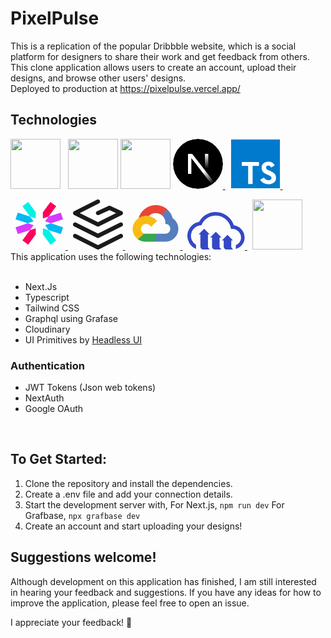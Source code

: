 # PixelPulse

This is a replication of the popular Dribbble website, which is a social platform for designers to share their work and get feedback from others. This clone application allows users to create an account, upload their designs, and browse other users' designs.<br/>
Deployed to production at https://pixelpulse.vercel.app/

## Technologies

<a href="https://tailwindcss.com/"><img src="https://cdn.jsdelivr.net/gh/devicons/devicon/icons/tailwindcss/tailwindcss-plain.svg" height="80"/></a>
&nbsp;
<a href="https://tailwindcss.com/"><img src="https://cdn.jsdelivr.net/gh/devicons/devicon/icons/tailwindcss/tailwindcss-plain.svg" height="80"/></a>
  <a href="https://tailwindcss.com/"><img src="https://cdn.jsdelivr.net/gh/devicons/devicon/icons/tailwindcss/tailwindcss-plain.svg" height="80"/></a>
<a href="https://nextjs.org/">
      <svg aria-label="Next.js logomark" class="next-mark_root__iLw9v" height="80" role="img" viewBox="0 0 180 180" width="80"><mask height="180" id=":R0:mask0_408_134" maskUnits="userSpaceOnUse" style="mask-type:alpha" width="180" x="0" y="0"><circle cx="90" cy="90" fill="black" r="90"></circle></mask><g mask="url(#:R0:mask0_408_134)"><circle cx="90" cy="90" data-circle="true" fill="black" r="90"></circle><path d="M149.508 157.52L69.142 54H54V125.97H66.1136V69.3836L139.999 164.845C143.333 162.614 146.509 160.165 149.508 157.52Z" fill="url(#:R0:paint0_linear_408_134)"></path><rect fill="url(#:R0:paint1_linear_408_134)" height="72" width="12" x="115" y="54"></rect></g><defs><linearGradient gradientUnits="userSpaceOnUse" id=":R0:paint0_linear_408_134" x1="109" x2="144.5" y1="116.5" y2="160.5"><stop stop-color="white"></stop><stop offset="1" stop-color="white" stop-opacity="0"></stop></linearGradient><linearGradient gradientUnits="userSpaceOnUse" id=":R0:paint1_linear_408_134" x1="121" x2="120.799" y1="54" y2="106.875"><stop stop-color="white"></stop><stop offset="1" stop-color="white" stop-opacity="0"></stop></linearGradient></defs></svg>
</a>
&nbsp;
  <a href="https://www.typescriptlang.org/">
    <svg viewBox="0 0 128 128" height="80">
    <path fill="#fff" d="M22.67 47h99.67v73.67H22.67z"></path><path data-name="original" fill="#007acc" d="M1.5 63.91v62.5h125v-125H1.5zm100.73-5a15.56 15.56 0 017.82 4.5 20.58 20.58 0 013 4c0 .16-5.4 3.81-8.69 5.85-.12.08-.6-.44-1.13-1.23a7.09 7.09 0 00-5.87-3.53c-3.79-.26-6.23 1.73-6.21 5a4.58 4.58 0 00.54 2.34c.83 1.73 2.38 2.76 7.24 4.86 8.95 3.85 12.78 6.39 15.16 10 2.66 4 3.25 10.46 1.45 15.24-2 5.2-6.9 8.73-13.83 9.9a38.32 38.32 0 01-9.52-.1 23 23 0 01-12.72-6.63c-1.15-1.27-3.39-4.58-3.25-4.82a9.34 9.34 0 011.15-.73L82 101l3.59-2.08.75 1.11a16.78 16.78 0 004.74 4.54c4 2.1 9.46 1.81 12.16-.62a5.43 5.43 0 00.69-6.92c-1-1.39-3-2.56-8.59-5-6.45-2.78-9.23-4.5-11.77-7.24a16.48 16.48 0 01-3.43-6.25 25 25 0 01-.22-8c1.33-6.23 6-10.58 12.82-11.87a31.66 31.66 0 019.49.26zm-29.34 5.24v5.12H56.66v46.23H45.15V69.26H28.88v-5a49.19 49.19 0 01.12-5.17C29.08 59 39 59 51 59h21.83z"></path></svg> 
  </a>
&nbsp;
  <a href="https://tailwindcss.com/">
    
  </a>
&nbsp;
  <a href="https://jwt.io/">
  <svg height="80" viewBox="50 50 105 105" version="1.1" xmlns="http://www.w3.org/2000/svg" xmlns:xlink="http://www.w3.org/1999/xlink" xmlns:sketch="http://www.bohemiancoding.com/sketch/ns">
    <defs/>
    <g id="Page-1" stroke="none" stroke-width="1" fill="none" fill-rule="evenodd" sketch:type="MSPage">
        <g id="jwt_logo" sketch:type="MSLayerGroup" transform="translate(-250.000000, 0.000000)">
            <g id="Group" sketch:type="MSShapeGroup">
                <g transform="translate(250.000000, 0.000000)" id="Shape">
                    <rect id="Rectangle-path" x="0" y="0" width="200" height="200"/>
                    <g transform="translate(50.000000, 50.000000)">
                        <path d="M57.5,26.9 L57.5,2.84217094e-14 L42.5,2.84217094e-14 L42.5,26.9 L50,37.2 L57.5,26.9 Z" fill="#FFFFFF"/>
                        <path d="M42.5,73.1 L42.5,100 L57.5,100 L57.5,73.1 L50,62.8 L42.5,73.1 Z" fill="#FFFFFF"/>
                        <path d="M57.5,73.1 L73.3,94.9 L85.5,86 L69.6,64.3 L57.5,60.3 L57.5,73.1 Z" fill="#00F2E6"/>
                        <path d="M42.5,26.9 L26.7,5.1 L14.5,14 L30.4,35.7 L42.5,39.7 L42.5,26.9 Z" fill="#00F2E6"/>
                        <path d="M30.4,35.7 L4.8,27.4 L0.1,41.7 L25.7,50 L37.9,46.1 L30.4,35.7 Z" fill="#00B9F1"/>
                        <path d="M62.1,53.9 L69.6,64.3 L95.2,72.6 L99.9,58.3 L74.3,50 L62.1,53.9 Z" fill="#00B9F1"/>
                        <path d="M74.3,50 L99.9,41.7 L95.2,27.4 L69.6,35.7 L62.1,46.1 L74.3,50 Z" fill="#D63AFF"/>
                        <path d="M25.7,50 L0.1,58.3 L4.8,72.6 L30.4,64.3 L37.9,53.9 L25.7,50 Z" fill="#D63AFF"/>
                        <path d="M30.4,64.3 L14.5,86 L26.7,94.9 L42.5,73.1 L42.5,60.3 L30.4,64.3 Z" fill="#FB015B"/>
                        <path d="M69.6,35.7 L85.5,14 L73.3,5.1 L57.5,26.9 L57.5,39.7 L69.6,35.7 Z" fill="#FB015B"/>
                    </g>
                </g>
            </g>
        </g>
    </g>
</svg>
</a>
&nbsp;
  <a href="https://grafbase.com/">
    <svg width="80" height="80" viewBox="0 0 20 20" fill="none" xmlns="http://www.w3.org/2000/svg">
<path fill="currentColor" fill-rule="evenodd" clip-rule="evenodd" d="M10.7454 0.460833C10.9513 0.872478 10.7844 1.37303 10.3728 1.57885L2.69688 5.41679L10.0001 9.06836L17.2316 5.45261L14.5834 4.24885L10.3449 6.17542C9.92594 6.36587 9.43186 6.18061 9.24144 5.76163C9.05103 5.34265 9.23628 4.84861 9.65527 4.65816L14.2386 2.57485C14.4576 2.47526 14.7091 2.47526 14.9282 2.57485L19.5115 4.65816C19.8039 4.79108 19.9939 5.08022 19.9998 5.40137C20.0058 5.72252 19.8266 6.01849 19.5393 6.16214L10.3728 10.7454C10.1382 10.8628 9.86202 10.8628 9.62744 10.7454L0.460833 6.16214C0.178516 6.02098 0.000182635 5.73244 0.000182635 5.41679C0.000182635 5.10115 0.178516 4.8126 0.460833 4.67145L9.62744 0.0881593C10.039 -0.117664 10.5396 0.0491887 10.7454 0.460833ZM0.0881593 9.62744C0.293981 9.21578 0.794537 9.04894 1.20618 9.25469L10.0001 13.6516L18.794 9.25469C19.2056 9.04894 19.7062 9.21578 19.912 9.62744C20.1178 10.039 19.951 10.5396 19.5393 10.7454L10.3728 15.3287C10.1382 15.446 9.86202 15.446 9.62744 15.3287L0.460833 10.7454C0.0491887 10.5396 -0.117664 10.039 0.0881593 9.62744ZM0.0881593 14.2107C0.293981 13.7991 0.794537 13.6322 1.20618 13.838L10.0001 18.2349L18.794 13.838C19.2056 13.6322 19.7062 13.7991 19.912 14.2107C20.1178 14.6223 19.951 15.1229 19.5393 15.3287L10.3728 19.912C10.1382 20.0293 9.86202 20.0293 9.62744 19.912L0.460833 15.3287C0.0491887 15.1229 -0.117664 14.6223 0.0881593 14.2107Z"/>
</svg>
  </a>
&nbsp;
  <a href="https://cloud.google.com/">
    <svg viewBox="0 0 128 128" height="80">
<path fill="#ea4535" d="M80.6 40.3h.4l-.2-.2 14-14v-.3c-11.8-10.4-28.1-14-43.2-9.5C36.5 20.8 24.9 32.8 20.7 48c.2-.1.5-.2.8-.2 5.2-3.4 11.4-5.4 17.9-5.4 2.2 0 4.3.2 6.4.6.1-.1.2-.1.3-.1 9-9.9 24.2-11.1 34.6-2.6h-.1z"></path><path fill="#557ebf" d="M108.1 47.8c-2.3-8.5-7.1-16.2-13.8-22.1L80 39.9c6 4.9 9.5 12.3 9.3 20v2.5c16.9 0 16.9 25.2 0 25.2H63.9v20h-.1l.1.2h25.4c14.6.1 27.5-9.3 31.8-23.1 4.3-13.8-1-28.8-13-36.9z"></path><path fill="#36a852" d="M39 107.9h26.3V87.7H39c-1.9 0-3.7-.4-5.4-1.1l-15.2 14.6v.2c6 4.3 13.2 6.6 20.7 6.6z"></path><path fill="#f9bc15" d="M40.2 41.9c-14.9.1-28.1 9.3-32.9 22.8-4.8 13.6 0 28.5 11.8 37.3l15.6-14.9c-8.6-3.7-10.6-14.5-4-20.8 6.6-6.4 17.8-4.4 21.7 3.8L68 55.2C61.4 46.9 51.1 42 40.2 42.1z"></path>
</svg> 
  </a>
&nbsp;
  <a href="https://cloudinary.com/">
    <svg xmlns="http://www.w3.org/2000/svg" viewBox="0 0 172.8 113.18" height="60"><defs><style>.cls-1{fill:#3448c5;}</style></defs><g id="Layer_2" data-name="Layer 2"><g id="Layer_1-2" data-name="Layer 1"><path class="cls-1" d="M140.25,40.27A57.84,57.84,0,0,0,85.56,0,56.75,56.75,0,0,0,35.24,29.9a42.79,42.79,0,0,0-10.33,81l1.08.5h.06V99.23a31.95,31.95,0,0,1,13.31-59l3-.31,1.31-2.74A46,46,0,0,1,85.56,10.85a46.83,46.83,0,0,1,45.19,35.79l1,4.11,4.23.07a26.56,26.56,0,0,1,26,26.44c0,10.11-5.83,18.36-15.72,22.55v11.55l.71-.24c15.95-5.21,25.86-18.19,25.86-33.86A37.49,37.49,0,0,0,140.25,40.27Z"/><path class="cls-1" d="M64.56,110l2.38,2.38a.47.47,0,0,1-.34.81H47.84a8.53,8.53,0,0,1-8.54-8.53V68.14a.47.47,0,0,0-.47-.47H34.76a.48.48,0,0,1-.34-.81L50.35,50.94a.46.46,0,0,1,.67,0L66.94,66.86a.47.47,0,0,1-.34.81H62.53a.47.47,0,0,0-.47.47V104A8.53,8.53,0,0,0,64.56,110Z"/><path class="cls-1" d="M99.76,110l2.38,2.38a.47.47,0,0,1-.34.81H83a8.53,8.53,0,0,1-8.54-8.53V77.32a.47.47,0,0,0-.47-.48H70a.48.48,0,0,1-.34-.81L85.55,60.11a.46.46,0,0,1,.67,0L102.14,76a.47.47,0,0,1-.34.81H97.73a.47.47,0,0,0-.47.48V104A8.53,8.53,0,0,0,99.76,110Z"/><path class="cls-1" d="M135,110l2.38,2.38a.47.47,0,0,1-.33.81H118.24a8.54,8.54,0,0,1-8.54-8.53V86.49a.47.47,0,0,0-.47-.47h-4.07a.47.47,0,0,1-.33-.81l15.92-15.93a.48.48,0,0,1,.67,0l15.92,15.93A.47.47,0,0,1,137,86h-4.08a.47.47,0,0,0-.47.47V104A8.53,8.53,0,0,0,135,110Z"/></g></g></svg>
  </a>
  &nbsp;
  <a href="https://next-auth.js.org/"><img src="https://github.com/nextauthjs/next-auth/blob/main/docs/static/img/logo/logo-sm.png?raw=true" height="80"/></a>

<br/>
This application uses the following technologies:
<br/><br/>

- Next.Js
- Typescript
- Tailwind CSS
- Graphql using Grafase
- Cloudinary
- UI Primitives by [Headless UI](https://headlessui.com/)

### Authentication

- JWT Tokens (Json web tokens)
- NextAuth
- Google OAuth

<br/>
  

## To Get Started:

1. Clone the repository and install the dependencies.
2. Create a .env file and add your connection details.
3. Start the development server with,
   For Next.js, `npm run dev`
   For Grafbase, `npx grafbase dev`
4. Create an account and start uploading your designs!

## Suggestions welcome!

Although development on this application has finished, I am still interested in hearing your feedback and suggestions. If you have any ideas for how to improve the application, please feel free to open an issue.

I appreciate your feedback! 🥳
